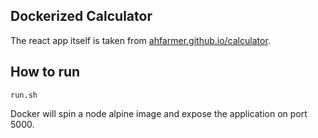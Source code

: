 Dockerized Calculator
---
The react app itself is taken from [ahfarmer.github.io/calculator](https://ahfarmer.github.io/calculator/).



How to run
---
`run.sh`


Docker will spin a node alpine image and expose the application on port 5000.
